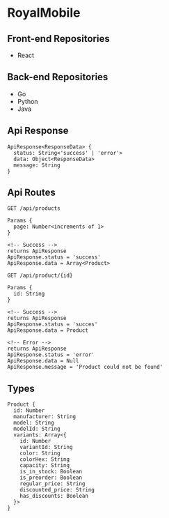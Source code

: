# RoyalMobile
## Front-end Repositories
- React

## Back-end Repositories
- Go
- Python
- Java

## Api Response
```
ApiResponse<ResponseData> {
  status: String<'success' | 'error'>
  data: Object<ResponseData>
  message: String
}
```

## Api Routes
```
GET /api/products

Params {
  page: Number<increments of 1>
}

<!-- Success -->
returns ApiResponse
ApiResponse.status = 'success'
ApiResponse.data = Array<Product>
```

```
GET /api/product/{id}

Params {
  id: String
}

<!-- Success -->
returns ApiResponse
ApiResponse.status = 'succes'
ApiResponse.data = Product

<!-- Error -->
returns ApiResponse
ApiResponse.status = 'error'
ApiResponse.data = Null
ApiResponse.message = 'Product could not be found'
```

## Types
```
Product {
  id: Number
  manufacturer: String
  model: String
  modelId: String
  variants: Array<{
    id: Number
    variantId: String
    color: String
    colorHex: String
    capacity: String
    is_in_stock: Boolean
    is_preorder: Boolean
    regular_price: String
    discounted_price: String
    has_discounts: Boolean
  }>
}
```
